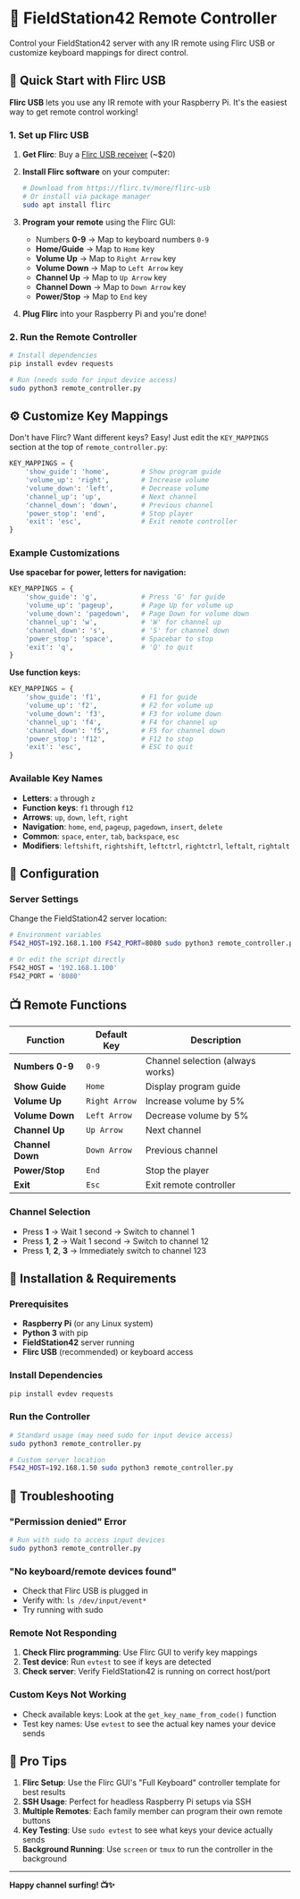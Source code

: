 # 📱 FieldStation42 Remote Controller

Control your FieldStation42 server with any IR remote using Flirc USB or customize keyboard mappings for direct control.

## 🚀 Quick Start with Flirc USB

**Flirc USB** lets you use any IR remote with your Raspberry Pi. It's the easiest way to get remote control working!

### 1. Set up Flirc USB
1. **Get Flirc**: Buy a [Flirc USB receiver](https://flirc.tv/) (~$20)
2. **Install Flirc software** on your computer:
   ```bash
   # Download from https://flirc.tv/more/flirc-usb
   # Or install via package manager
   sudo apt install flirc
   ```

3. **Program your remote** using the Flirc GUI:
   - Numbers **0-9** → Map to keyboard numbers `0-9`
   - **Home/Guide** → Map to `Home` key
   - **Volume Up** → Map to `Right Arrow` key  
   - **Volume Down** → Map to `Left Arrow` key
   - **Channel Up** → Map to `Up Arrow` key
   - **Channel Down** → Map to `Down Arrow` key
   - **Power/Stop** → Map to `End` key

4. **Plug Flirc** into your Raspberry Pi and you're done!

### 2. Run the Remote Controller
```bash
# Install dependencies
pip install evdev requests

# Run (needs sudo for input device access)
sudo python3 remote_controller.py
```

## ⚙️ Customize Key Mappings

Don't have Flirc? Want different keys? Easy! Just edit the `KEY_MAPPINGS` section at the top of `remote_controller.py`:

```python
KEY_MAPPINGS = {
    'show_guide': 'home',        # Show program guide
    'volume_up': 'right',        # Increase volume
    'volume_down': 'left',       # Decrease volume  
    'channel_up': 'up',          # Next channel
    'channel_down': 'down',      # Previous channel
    'power_stop': 'end',         # Stop player
    'exit': 'esc',               # Exit remote controller
}
```

### Example Customizations

**Use spacebar for power, letters for navigation:**
```python
KEY_MAPPINGS = {
    'show_guide': 'g',           # Press 'G' for guide
    'volume_up': 'pageup',       # Page Up for volume up
    'volume_down': 'pagedown',   # Page Down for volume down
    'channel_up': 'w',           # 'W' for channel up
    'channel_down': 's',         # 'S' for channel down
    'power_stop': 'space',       # Spacebar to stop
    'exit': 'q',                 # 'Q' to quit
}
```

**Use function keys:**
```python
KEY_MAPPINGS = {
    'show_guide': 'f1',          # F1 for guide
    'volume_up': 'f2',           # F2 for volume up
    'volume_down': 'f3',         # F3 for volume down
    'channel_up': 'f4',          # F4 for channel up
    'channel_down': 'f5',        # F5 for channel down  
    'power_stop': 'f12',         # F12 to stop
    'exit': 'esc',               # ESC to quit
}
```

### Available Key Names
- **Letters**: `a` through `z`
- **Function keys**: `f1` through `f12`
- **Arrows**: `up`, `down`, `left`, `right`
- **Navigation**: `home`, `end`, `pageup`, `pagedown`, `insert`, `delete`
- **Common**: `space`, `enter`, `tab`, `backspace`, `esc`
- **Modifiers**: `leftshift`, `rightshift`, `leftctrl`, `rightctrl`, `leftalt`, `rightalt`

## 🔧 Configuration

### Server Settings
Change the FieldStation42 server location:
```bash
# Environment variables
FS42_HOST=192.168.1.100 FS42_PORT=8080 sudo python3 remote_controller.py

# Or edit the script directly
FS42_HOST = '192.168.1.100'
FS42_PORT = '8080'
```

## 📺 Remote Functions

| Function | Default Key | Description |
|----------|-------------|-------------|
| **Numbers 0-9** | `0-9` | Channel selection (always works) |
| **Show Guide** | `Home` | Display program guide |
| **Volume Up** | `Right Arrow` | Increase volume by 5% |
| **Volume Down** | `Left Arrow` | Decrease volume by 5% |
| **Channel Up** | `Up Arrow` | Next channel |
| **Channel Down** | `Down Arrow` | Previous channel |
| **Power/Stop** | `End` | Stop the player |
| **Exit** | `Esc` | Exit remote controller |

### Channel Selection
- Press **1** → Wait 1 second → Switch to channel 1
- Press **1**, **2** → Wait 1 second → Switch to channel 12  
- Press **1**, **2**, **3** → Immediately switch to channel 123

## 🔧 Installation & Requirements

### Prerequisites
- **Raspberry Pi** (or any Linux system)
- **Python 3** with pip
- **FieldStation42** server running
- **Flirc USB** (recommended) or keyboard access

### Install Dependencies
```bash
pip install evdev requests
```

### Run the Controller
```bash
# Standard usage (may need sudo for input device access)
sudo python3 remote_controller.py

# Custom server location
FS42_HOST=192.168.1.50 sudo python3 remote_controller.py
```

## 🐛 Troubleshooting

### "Permission denied" Error
```bash
# Run with sudo to access input devices
sudo python3 remote_controller.py
```

### "No keyboard/remote devices found"
- Check that Flirc USB is plugged in
- Verify with: `ls /dev/input/event*`
- Try running with sudo

### Remote Not Responding
1. **Check Flirc programming**: Use Flirc GUI to verify key mappings
2. **Test device**: Run `evtest` to see if keys are detected
3. **Check server**: Verify FieldStation42 is running on correct host/port

### Custom Keys Not Working
- Check available keys: Look at the `get_key_name_from_code()` function
- Test key names: Use `evtest` to see the actual key names your device sends

## 🎯 Pro Tips

1. **Flirc Setup**: Use the Flirc GUI's "Full Keyboard" controller template for best results
2. **SSH Usage**: Perfect for headless Raspberry Pi setups via SSH
3. **Multiple Remotes**: Each family member can program their own remote buttons
4. **Key Testing**: Use `sudo evtest` to see what keys your device actually sends
5. **Background Running**: Use `screen` or `tmux` to run the controller in the background

---

**Happy channel surfing! 📺✨**